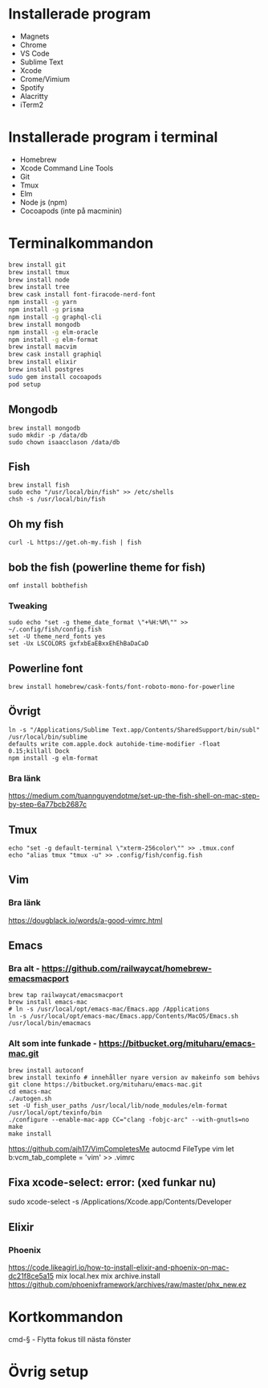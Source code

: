 # Installerade program
* Magnets
* Chrome
* VS Code
* Sublime Text
* Xcode
* Crome/Vimium
* Spotify
* Alacritty
* iTerm2

# Installerade program i terminal
* Homebrew
* Xcode Command Line Tools
* Git
* Tmux
* Elm
* Node js (npm)
* Cocoapods (inte på macminin)

# Terminalkommandon
```bash
brew install git
brew install tmux
brew install node
brew install tree
brew cask install font-firacode-nerd-font
npm install -g yarn
npm install -g prisma
npm install -g graphql-cli
brew install mongodb
npm install -g elm-oracle
npm install -g elm-format
brew install macvim
brew cask install graphiql
brew install elixir
brew install postgres
sudo gem install cocoapods
pod setup
```
## Mongodb
```
brew install mongodb
sudo mkdir -p /data/db
sudo chown isaacclason /data/db
```
## Fish
```
brew install fish
sudo echo "/usr/local/bin/fish" >> /etc/shells
chsh -s /usr/local/bin/fish
```
## Oh my fish
```
curl -L https://get.oh-my.fish | fish
```
## bob the fish (powerline theme for fish)
```
omf install bobthefish
```

### Tweaking
```
sudo echo "set -g theme_date_format \"+%H:%M\"" >> ~/.config/fish/config.fish
set -U theme_nerd_fonts yes
set -Ux LSCOLORS gxfxbEaEBxxEhEhBaDaCaD
```
## Powerline font
```
brew install homebrew/cask-fonts/font-roboto-mono-for-powerline
```
## Övrigt
```
ln -s "/Applications/Sublime Text.app/Contents/SharedSupport/bin/subl" /usr/local/bin/sublime
defaults write com.apple.dock autohide-time-modifier -float 0.15;killall Dock
npm install -g elm-format
```
### Bra länk
https://medium.com/tuannguyendotme/set-up-the-fish-shell-on-mac-step-by-step-6a77bcb2687c

## Tmux
```
echo "set -g default-terminal \"xterm-256color\"" >> .tmux.conf
echo "alias tmux "tmux -u" >> .config/fish/config.fish
```
## Vim
### Bra länk
https://dougblack.io/words/a-good-vimrc.html

## Emacs
### Bra alt - https://github.com/railwaycat/homebrew-emacsmacport
```
brew tap railwaycat/emacsmacport
brew install emacs-mac
# ln -s /usr/local/opt/emacs-mac/Emacs.app /Applications
ln -s /usr/local/opt/emacs-mac/Emacs.app/Contents/MacOS/Emacs.sh /usr/local/bin/emacmacs
```


### Alt som inte funkade - https://bitbucket.org/mituharu/emacs-mac.git
```
brew install autoconf
brew install texinfo # innehåller nyare version av makeinfo som behövs
git clone https://bitbucket.org/mituharu/emacs-mac.git
cd emacs-mac
./autogen.sh
set -U fish_user_paths /usr/local/lib/node_modules/elm-format /usr/local/opt/texinfo/bin
./configure --enable-mac-app CC="clang -fobjc-arc" --with-gnutls=no
make
make install
```
https://github.com/ajh17/VimCompletesMe
autocmd FileType vim let b:vcm_tab_complete = 'vim' >> .vimrc

## Fixa xcode-select: error: (xed funkar nu)
sudo xcode-select -s /Applications/Xcode.app/Contents/Developer

## Elixir
### Phoenix
https://code.likeagirl.io/how-to-install-elixir-and-phoenix-on-mac-dc21f8ce5a15
mix local.hex
mix archive.install https://github.com/phoenixframework/archives/raw/master/phx_new.ez

# Kortkommandon
cmd-§ - Flytta fokus till nästa fönster

# Övrig setup
